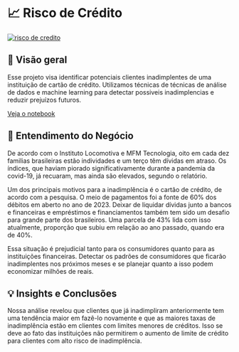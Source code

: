 # 📈 Risco de Crédito
[![risco de credito](https://github.com/Mathsnts18/risco_de_credito/assets/140824110/9bea7629-d300-448b-9919-1dce42f62139)](https://github.com/Mathsnts18/risco_de_credito/blob/main/notebooks/risco_de_credito.ipynb)

## 📌 Visão geral 
Esse projeto visa identificar potenciais clientes inadimplentes de uma instituição de cartão de crédito. Utilizamos técnicas de técnicas de análise de dados e machine learning para detectar possiveis inadimplencias e reduzir prejuízos futuros.

[Veja o notebook](https://github.com/Mathsnts18/risco_de_credito/blob/main/notebooks/risco_de_credito.ipynb)

## 💼 Entendimento do Negócio
De acordo com o Instituto Locomotiva e MFM Tecnologia, oito em cada dez familias brasileiras estão individades e um terço têm dívidas em atraso. Os índices, que haviam piorado significativamente durante a pandemia da covid-19, já recuaram, mas ainda são elevados, segundo o relatório.

Um dos principais motivos para a inadimplência é o cartão de crédito, de acordo com a pesquisa. O meio de pagamentos foi a fonte de 60% dos débitos em aberto no ano de 2023. Deixar de liquidar dívidas junto a bancos e financeiras e empréstimos e financiamentos também tem sido um desafio para grande parte dos brasileiros. Uma parcela de 43% lida com isso atualmente, proporção que subiu em relação ao ano passado, quando era de 40%.

Essa situação é prejudicial tanto para os consumidores quanto para as instituições financeiras. Detectar os padrões de consumidores que ficarão inadimplentes nos próximos meses e se planejar quanto a isso podem economizar milhões de reais.

## 💡 Insights e Conclusões
Nossa análise revelou que clientes que já inadimpliram anteriormente tem uma tendência maior em fazê-lo novamente e que as maiores taxas de inadimplência estão em clientes com limites menores de créditos. Isso se deve ao fato das instituições não permitirem o aumento de limite de crédito para clientes com alto risco de inadimplência.
